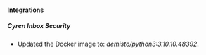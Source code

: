 #### Integrations
##### Cyren Inbox Security
- Updated the Docker image to: *demisto/python3:3.10.10.48392*.
